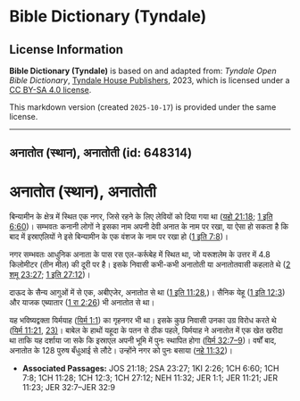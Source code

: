 # Bible Dictionary (Tyndale)

## License Information

**Bible Dictionary (Tyndale)** is based on and adapted from: _Tyndale Open Bible Dictionary_, [Tyndale House Publishers](https://tyndaleopenresources.com/), 2023, which is licensed under a [CC BY-SA 4.0 license](https://creativecommons.org/licenses/by-sa/4.0/legalcode.en).

This markdown version (created `2025-10-17`) is provided under the same license.



--------------------------------

## अनातोत (स्थान), अनातोती (id: 648314)

अनातोत (स्थान), अनातोती
=======================

बिन्यामीन के क्षेत्र में स्थित एक नगर, जिसे रहने के लिए लेवियों को दिया गया था ([यहो 21:18](https://ref.ly/Josh21:18); [1 इति 6:60](https://ref.ly/1Chr6:60))। सम्भवतः कनानी लोगों ने इसका नाम अपनी देवी अनात के नाम पर रखा, या ऐसा हो सकता है कि बाद में इस्राएलियों ने इसे बिन्यामीन के एक वंशज के नाम पर रखा हो ([1 इति 7:8](https://ref.ly/1Chr7:8))।

नगर सम्भवतः आधुनिक अनाता के पास रस एल\-कर्रूबेह में स्थित था, जो यरूशलेम के उत्तर में 4\.8 किलोमीटर (तीन मील) की दूरी पर है। इसके निवासी कभी\-कभी अनातोती या अनातोतवासी कहलाते थे ([2 शमू 23:27](https://ref.ly/2Sam23:27); [1 इति 27:12](https://ref.ly/1Chr27:12))।

दाऊद के सैन्य आगुओं में से एक, अबीएजेर, अनातोत से था ([1 इति 11:28](https://ref.ly/1Chr11:28),)। सैनिक येहू ([1 इति 12:3](https://ref.ly/1Chr12:3)) और याजक एब्यातार ([1 रा 2:26](https://ref.ly/1Kgs2:26)) भी अनातोत से था।

यह भविष्यद्वक्ता यिर्मयाह ([यिर्म 1:1](https://ref.ly/Jer1:1)) का गृहनगर भी था। इसके कुछ निवासी उनका उग्र विरोध करते थे ([यिर्म 11:21](https://ref.ly/Jer11:21), [23\)](https://ref.ly/Jer11:23)। बाबेल के हाथों यहूदा के पतन से ठीक पहले, यिर्मयाह ने अनातोत में एक खेत खरीदा था ताकि यह दर्शाया जा सके कि इस्राएल अपनी भूमि में पुनः स्थापित होगा ([यिर्म 32:7–9](https://ref.ly/Jer32:7-Jer32:9))। वर्षों बाद, अनातोत के 128 पुरुष बँधुआई से लौटे। उन्होंने नगर को पुनः बसाया ([नहे 11:32](https://ref.ly/Neh11:32))।

* **Associated Passages:** JOS 21:18; 2SA 23:27; 1KI 2:26; 1CH 6:60; 1CH 7:8; 1CH 11:28; 1CH 12:3; 1CH 27:12; NEH 11:32; JER 1:1; JER 11:21; JER 11:23; JER 32:7–JER 32:9

